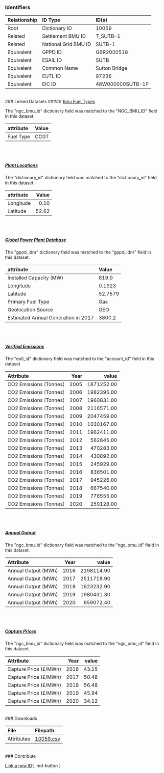 ### Identifiers

| Relationship   | ID Type              | ID(s)            |
|:---------------|:---------------------|:-----------------|
| Root           | Dictionary ID        | 10059            |
| Related        | Settlement BMU ID    | T_SUTB-1         |
| Related        | National Grid BMU ID | SUTB-1           |
| Equivalent     | GPPD ID              | GBR2000518       |
| Equivalent     | ESAIL ID             | SUTB             |
| Equivalent     | Common Name          | Sutton Bridge    |
| Equivalent     | EUTL ID              | 97236            |
| Equivalent     | EIC ID               | 48W000000SUTB-1P |

<br>
### Linked Datasets
##### <a href="https://osuked.github.io/Power-Station-Dictionary/datasets/bmu-fuel-types">Bmu Fuel Types</a>



The "ngc_bmu_id" dictionary field was matched to the "NGC_BMU_ID" field in this dataset.

| attribute   | Value   |
|:------------|:--------|
| Fuel Type   | CCGT    |

<br><br>
##### <a href="https://osuked.github.io/Power-Station-Dictionary/datasets/plant-locations">Plant Locations</a>



The "dictionary_id" dictionary field was matched to the "dictionary_id" field in this dataset.

| attribute   |   Value |
|:------------|--------:|
| Longitude   |    0.10 |
| Latitude    |   52.62 |

<br><br>
##### <a href="https://osuked.github.io/Power-Station-Dictionary/datasets/global-power-plant-database">Global Power Plant Database</a>



The "gppd_idnr" dictionary field was matched to the "gppd_idnr" field in this dataset.

| attribute                           | Value   |
|:------------------------------------|:--------|
| Installed Capacity (MW)             | 819.0   |
| Longitude                           | 0.1923  |
| Latitude                            | 52.7579 |
| Primary Fuel Type                   | Gas     |
| Geolocation Source                  | GEO     |
| Estimated Annual Generation in 2017 | 3800.2  |

<br><br>
##### <a href="https://osuked.github.io/Power-Station-Dictionary/datasets/verified-emissions">Verified Emissions</a>



The "eutl_id" dictionary field was matched to the "account_id" field in this dataset.

| Attribute              |   Year |      value |
|:-----------------------|-------:|-----------:|
| CO2 Emissions (Tonnes) |   2005 | 1871252.00 |
| CO2 Emissions (Tonnes) |   2006 | 1982395.00 |
| CO2 Emissions (Tonnes) |   2007 | 1960831.00 |
| CO2 Emissions (Tonnes) |   2008 | 2116571.00 |
| CO2 Emissions (Tonnes) |   2009 | 2047459.00 |
| CO2 Emissions (Tonnes) |   2010 | 1030167.00 |
| CO2 Emissions (Tonnes) |   2011 | 1962411.00 |
| CO2 Emissions (Tonnes) |   2012 |  562845.00 |
| CO2 Emissions (Tonnes) |   2013 |  470283.00 |
| CO2 Emissions (Tonnes) |   2014 |  430892.00 |
| CO2 Emissions (Tonnes) |   2015 |  245929.00 |
| CO2 Emissions (Tonnes) |   2016 |  836501.00 |
| CO2 Emissions (Tonnes) |   2017 |  945226.00 |
| CO2 Emissions (Tonnes) |   2018 |  667540.00 |
| CO2 Emissions (Tonnes) |   2019 |  776555.00 |
| CO2 Emissions (Tonnes) |   2020 |  259128.00 |

<br><br>
##### <a href="https://osuked.github.io/Power-Station-Dictionary/datasets/annual-output">Annual Output</a>



The "ngc_bmu_id" dictionary field was matched to the "ngc_bmu_id" field in this dataset.

| Attribute           |   Year |      value |
|:--------------------|-------:|-----------:|
| Annual Output (MWh) |   2016 | 2198114.90 |
| Annual Output (MWh) |   2017 | 2511718.90 |
| Annual Output (MWh) |   2018 | 1623232.90 |
| Annual Output (MWh) |   2019 | 1980431.30 |
| Annual Output (MWh) |   2020 |  659072.40 |

<br><br>
##### <a href="https://osuked.github.io/Power-Station-Dictionary/datasets/capture-prices">Capture Prices</a>



The "ngc_bmu_id" dictionary field was matched to the "ngc_bmu_id" field in this dataset.

| Attribute             |   Year |   value |
|:----------------------|-------:|--------:|
| Capture Price (£/MWh) |   2016 |   43.15 |
| Capture Price (£/MWh) |   2017 |   50.48 |
| Capture Price (£/MWh) |   2018 |   56.48 |
| Capture Price (£/MWh) |   2019 |   45.94 |
| Capture Price (£/MWh) |   2020 |   34.12 |


<br>
### Downloads


| File       | Filepath                                                                              |
|:-----------|:--------------------------------------------------------------------------------------|
| Attributes | [10059.csv](https://osuked.github.io/Power-Station-Dictionary/object_attrs/10059.csv) |


<br>
### Contribute

[Link a new ID](https://docs.google.com/forms/d/e/1FAIpQLSc5jRsQ7NgiLLXbwo9PUdwTQyuqbRwThltG56-o6NVSe7E_nw/viewform?usp=pp_url&entry.251912331=10059){ .md-button }
